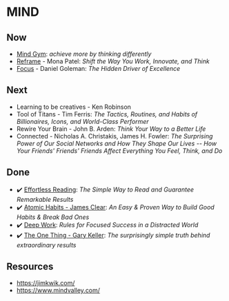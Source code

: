 # MIND

## Now
- [Mind Gym](./mind-gym.md): *achieve more by thinking differently*
- [Reframe](./reframe.md) - Mona Patel: *Shift the Way You Work, Innovate, and Think*
- [Focus](./focus.md) - Daniel Goleman: *The Hidden Driver of Excellence*

## Next
- Learning to be creatives - Ken Robinson
- Tool of Titans - Tim Ferris: *The Tactics, Routines, and Habits of Billionaires, Icons, and World-Class Performer*
- Rewire Your Brain - John B. Arden: *Think Your Way to a Better Life*
- Connected - Nicholas A. Christakis, James H. Fowler: *The Surprising Power of Our Social Networks and How They Shape Our Lives -- How Your Friends' Friends' Friends Affect Everything You Feel, Think, and Do*

## Done
- :heavy_check_mark: [Effortless Reading](./efforless-reading.md): 
*The Simple Way to Read and Guarantee Remarkable Results*
- :heavy_check_mark: [Atomic Habits - James Clear](./atomic-habits.md): *An Easy & Proven Way to Build Good Habits & Break Bad Ones*
- :heavy_check_mark: [Deep Work](./deep-work.md): *Rules for Focused Success in a Distracted World*
- :heavy_check_mark: [The One Thing - Gary Keller](./the-one-thing.md): *The surprisingly simple truth behind extraordinary results*

## Resources
- https://jimkwik.com/
- https://www.mindvalley.com/